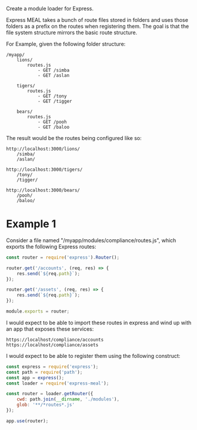 Create a module loader for Express.

Express MEAL takes a bunch of route files stored in folders and uses those folders as a prefix on the routes when registering them.  The goal is that the file system structure mirrors the basic route structure.

For Example, given the following folder structure:

    /myapp/
        lions/
            routes.js
                - GET /simba
                - GET /aslan

        tigers/
            routes.js
                - GET /tony
                - GET /tigger

        bears/
            routes.js
                - GET /pooh
                - GET /baloo

The result would be the routes being configured like so:

    http://localhost:3000/lions/
        /simba/
        /aslan/
    
    http://localhost:3000/tigers/
        /tony/
        /tigger/

    http://localhost:3000/bears/
        /pooh/
        /baloo/


# Example 1

Consider a file named "/myapp/modules/compliance/routes.js", which exports the following Express routes:

```javascript
const router = require('express').Router();

router.get('/accounts', (req, res) => {
    res.send(`${req.path}`);
});

router.get('/assets', (req, res) => {
    res.send(`${req.path}`);
});

module.exports = router;
```

I would expect to be able to import these routes in express and wind up with an app that exposes these services:

    https://localhost/compliance/accounts
    https://localhost/compliance/assets

I would expect to be able to register them using the following construct:

```javascript
const express = require('express');
const path = require('path');
const app = express();
const loader = require('express-meal');

const router = loader.getRouter({
    cwd: path.join(__dirname, './modules'),
    glob: '**/*routes*.js'
});

app.use(router);
```